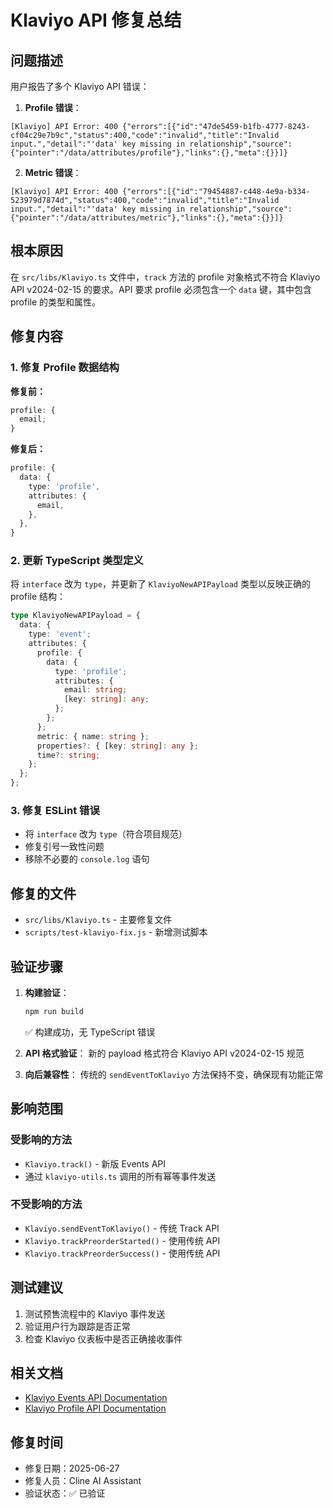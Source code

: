 # Klaviyo API 修复总结

## 问题描述

用户报告了多个 Klaviyo API 错误：

1. **Profile 错误**：
```
[Klaviyo] API Error: 400 {"errors":[{"id":"47de5459-b1fb-4777-8243-cf04c29e7b9c","status":400,"code":"invalid","title":"Invalid input.","detail":"'data' key missing in relationship","source":{"pointer":"/data/attributes/profile"},"links":{},"meta":{}}]}
```

2. **Metric 错误**：
```
[Klaviyo] API Error: 400 {"errors":[{"id":"79454887-c448-4e9a-b334-523979d7874d","status":400,"code":"invalid","title":"Invalid input.","detail":"'data' key missing in relationship","source":{"pointer":"/data/attributes/metric"},"links":{},"meta":{}}]}
```

## 根本原因

在 `src/libs/Klaviyo.ts` 文件中，`track` 方法的 profile 对象格式不符合 Klaviyo API v2024-02-15 的要求。API 要求 profile 必须包含一个 `data` 键，其中包含 profile 的类型和属性。

## 修复内容

### 1. 修复 Profile 数据结构

**修复前：**
```typescript
profile: {
  email;
}
```

**修复后：**
```typescript
profile: {
  data: {
    type: 'profile',
    attributes: {
      email,
    },
  },
}
```

### 2. 更新 TypeScript 类型定义

将 `interface` 改为 `type`，并更新了 `KlaviyoNewAPIPayload` 类型以反映正确的 profile 结构：

```typescript
type KlaviyoNewAPIPayload = {
  data: {
    type: 'event';
    attributes: {
      profile: {
        data: {
          type: 'profile';
          attributes: {
            email: string;
            [key: string]: any;
          };
        };
      };
      metric: { name: string };
      properties?: { [key: string]: any };
      time?: string;
    };
  };
};
```

### 3. 修复 ESLint 错误

- 将 `interface` 改为 `type`（符合项目规范）
- 修复引号一致性问题
- 移除不必要的 `console.log` 语句

## 修复的文件

- `src/libs/Klaviyo.ts` - 主要修复文件
- `scripts/test-klaviyo-fix.js` - 新增测试脚本

## 验证步骤

1. **构建验证**：
   ```bash
   npm run build
   ```
   ✅ 构建成功，无 TypeScript 错误

2. **API 格式验证**：
   新的 payload 格式符合 Klaviyo API v2024-02-15 规范

3. **向后兼容性**：
   传统的 `sendEventToKlaviyo` 方法保持不变，确保现有功能正常

## 影响范围

### 受影响的方法
- `Klaviyo.track()` - 新版 Events API
- 通过 `klaviyo-utils.ts` 调用的所有幂等事件发送

### 不受影响的方法
- `Klaviyo.sendEventToKlaviyo()` - 传统 Track API
- `Klaviyo.trackPreorderStarted()` - 使用传统 API
- `Klaviyo.trackPreorderSuccess()` - 使用传统 API

## 测试建议

1. 测试预售流程中的 Klaviyo 事件发送
2. 验证用户行为跟踪是否正常
3. 检查 Klaviyo 仪表板中是否正确接收事件

## 相关文档

- [Klaviyo Events API Documentation](https://developers.klaviyo.com/en/reference/create_event)
- [Klaviyo Profile API Documentation](https://developers.klaviyo.com/en/reference/get_profile)

## 修复时间

- 修复日期：2025-06-27
- 修复人员：Cline AI Assistant
- 验证状态：✅ 已验证

